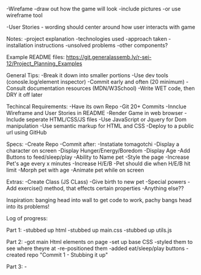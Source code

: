 -Wirefame
    -draw out how the game will look
    -include pictures
    -or use wireframe tool


-User Stories
    - wording should center around how user interacts with game


Notes:
    -project explanation
    -technologies used
    -approach taken
    -installation instructions
    -unsolved problems
    -other components?

Example README files:
    https://git.generalassemb.ly/r-sei-12/Project_Planning_Examples

General Tips:
    -Break it down into smaller portions
    -Use dev tools (conosle.log/element inspector)
    -Commit early and often (20 minimum)
    -Consult documentation resources (MDN/W3School)
    -Write WET code, then DRY it off later

Techincal Requirements:
    -Have its own Repo
    -Git 20+ Commits
    -Innclue Wireframe and User Stories in README
    -Render Game in web browser
    -Include seperate HTML/CSS/JS files
    -Use JavaScript or Jquery for Dom manipulation
    -Use semantic markup for HTML and CSS
    -Deploy to a public url using GitHub

Specs:
    -Create Repo
    -Commit after:
        -Instatiate tomagotchi
        -Display a character on screen
        -Display Hunger/Energy/Boredom
        -Display Age
        -Add Buttons to feed/sleep/play
        -Ability to Name pet
        -Style the page
        -Increase Pet's age every x minutes
        -Increase H/E/B
        -Pet should die when H/E/B hit limit
        -Morph pet with age
        -Animate pet while on screen

Extras:
    -Create Class (JS CLass)
    -Give birth to new pet
    -Special powers
    -Add exercise() method, that effects certain properties
    -Anything else??

Inspiration: banging head into wall to get code to work, pachy bangs head into its problems!

Log of progress:

Part 1:
    -stubbed up html
    -stubbed up main.css
    -stubbed up utils.js

Part 2:
    -got main Html elements on page
    -set up base CSS
    -styled them to see where theyre at
    -re-positioned them
    -added eat/sleep/play buttons
    -created repo
"Commit 1 - Stubbing it up"

Part 3:
    -

